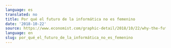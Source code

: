 ```yaml
---
language: es
translated: no
title: Por qué el futuro de la informática no es femenino
date: '2018-10-22'
source: https://www.economist.com/graphic-detail/2018/10/22/why-the-future-isnt-female-in-computing
language: en
slug: por_qué_el_futuro_de_la_informática_no_es_femenino
---
```




